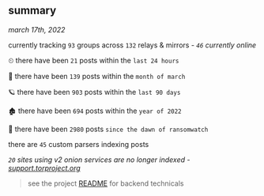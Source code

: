 
## summary
_march 17th, 2022_

currently tracking `93` groups across `132` relays & mirrors - _`46` currently online_

⏲ there have been `21` posts within the `last 24 hours`

🦈 there have been `139` posts within the `month of march`

🪐 there have been `903` posts within the `last 90 days`

🏚 there have been `694` posts within the `year of 2022`

🦕 there have been `2980` posts `since the dawn of ransomwatch`

there are `45` custom parsers indexing posts

_`20` sites using v2 onion services are no longer indexed - [support.torproject.org](https://support.torproject.org/onionservices/v2-deprecation/)_

> see the project [README](https://github.com/thetanz/ransomwatch#ransomwatch--) for backend technicals
